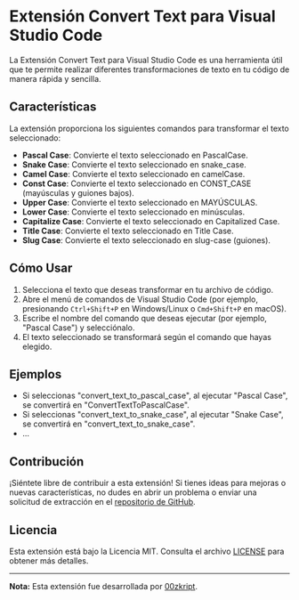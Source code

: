 # Extensión Convert Text para Visual Studio Code

La Extensión Convert Text para Visual Studio Code es una herramienta útil que te permite realizar diferentes transformaciones de texto en tu código de manera rápida y sencilla.

## Características

La extensión proporciona los siguientes comandos para transformar el texto seleccionado:

- **Pascal Case**: Convierte el texto seleccionado en PascalCase.
- **Snake Case**: Convierte el texto seleccionado en snake_case.
- **Camel Case**: Convierte el texto seleccionado en camelCase.
- **Const Case**: Convierte el texto seleccionado en CONST_CASE (mayúsculas y guiones bajos).
- **Upper Case**: Convierte el texto seleccionado en MAYÚSCULAS.
- **Lower Case**: Convierte el texto seleccionado en minúsculas.
- **Capitalize Case**: Convierte el texto seleccionado en Capitalized Case.
- **Title Case**: Convierte el texto seleccionado en Title Case.
- **Slug Case**: Convierte el texto seleccionado en slug-case (guiones).

## Cómo Usar

1. Selecciona el texto que deseas transformar en tu archivo de código.
2. Abre el menú de comandos de Visual Studio Code (por ejemplo, presionando `Ctrl+Shift+P` en Windows/Linux o `Cmd+Shift+P` en macOS).
3. Escribe el nombre del comando que deseas ejecutar (por ejemplo, "Pascal Case") y selecciónalo.
4. El texto seleccionado se transformará según el comando que hayas elegido.

## Ejemplos

- Si seleccionas "convert_text_to_pascal_case", al ejecutar "Pascal Case", se convertirá en "ConvertTextToPascalCase".
- Si seleccionas "convert_text_to_snake_case", al ejecutar "Snake Case", se convertirá en "convert_text_to_snake_case".
- ...

## Contribución

¡Siéntete libre de contribuir a esta extensión! Si tienes ideas para mejoras o nuevas características, no dudes en abrir un problema o enviar una solicitud de extracción en el [repositorio de GitHub](https://github.com/00zkript/convert-text).

## Licencia

Esta extensión está bajo la Licencia MIT. Consulta el archivo [LICENSE](LICENSE) para obtener más detalles.

---

**Nota:** Esta extensión fue desarrollada por [00zkript](https://github.com/00zkript).
